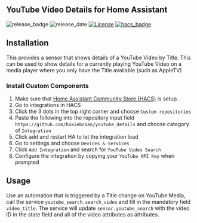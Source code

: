 ## YouTube Video Details for Home Assistant

![release_badge](https://img.shields.io/github/v/release/hokiebrian/youtube_details?style=for-the-badge)
![release_date](https://img.shields.io/github/release-date/hokiebrian/youtube_details?style=for-the-badge)
[![License](https://img.shields.io/github/license/hokiebrian/youtube_details?style=for-the-badge)](https://opensource.org/licenses/Apache-2.0)
[![hacs_badge](https://img.shields.io/badge/HACS-Custom-orange.svg?style=for-the-badge)](https://github.com/custom-components/hacs)

## Installation

This provides a sensor that shows details of a YouTube Video by Title. This can be used to show details for a currently playing YouTube Video on a media player where you only have the Title available (such as AppleTV)

### Install Custom Components

1) Make sure that [Home Assistant Community Store (HACS)](https://github.com/custom-components/hacs) is setup.
2) Go to integrations in HACS
3) Click the 3 dots in the top right corner and choose `Custom repositories`
4) Paste the following into the repository input field `https://github.com/hokiebrian/youtube_details` and choose category of `Integration`
5) Click add and restart HA to let the integration load
6) Go to settings and choose `Devices & Services`
7) Click `Add Integration` and search for `YouTube Video Search`
8) Configure the integration by copying your `YouTube API Key` when prompted

## Usage

Use an automation that is triggered by a Title change on YouTube Media, call the service `youtube_search.search_video` and fill in the mandatory field `video_title`. The service will update `sensor.youtube_search` with the video ID in the state field and all of the video attributes as attributes.  